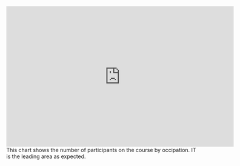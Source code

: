 <iframe width="600" height="371" seamless frameborder="0" scrolling="no" src="https://docs.google.com/spreadsheets/d/1cRMsHnt0GBTxxHlAhzsOtqYRmA5vsn9oQ7L7dPgxNGg/pubchart?oid=2075636082&amp;format=interactive"></iframe>
This chart shows the number of participants on the course by occipation. IT is the leading area as expected.
